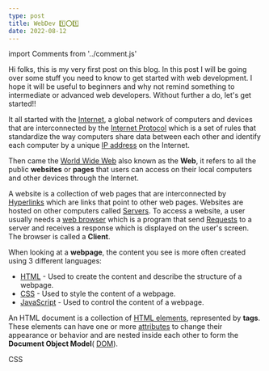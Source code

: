 ```yaml
---
type: post
title: WebDev 1️⃣⭕1️⃣
date: 2022-08-12
---
```

import Comments from '../comment.js'

Hi folks, this is my very first post on this blog. In this post I will be going over some stuff you need to know to get started with web development. I hope it will be useful to beginners and why not remind something to intermediate or advanced web developers.
Without further a do, let's get started!!


It all started with the [Internet](https://en.wikipedia.org/wiki/Internet), a global network of computers and devices that are interconnected by the [Internet Protocol](https://en.wikipedia.org/wiki/Internet_Protocol) which is a set of rules that standardize the way computers share data between each other and identify each computer by a unique [IP address](https://en.wikipedia.org/wiki/IP_address) on the Internet. 

Then came the [World Wide Web]() also known as the **Web**, it refers to all the public **websites** or **pages** that users can access on their local computers and other devices through the Internet.

A website is a collection of web pages that are interconnected by [Hyperlinks]() which are links that point to other web pages. 
Websites are hosted on other computers called [Servers](). To access a website, a user usually needs a [web browser](https://en.wikipedia.org/wiki/Web_browser) which is a program that send [Requests](https://en.wikipedia.org/wiki/HTTP_request) to a server and receives a response which is displayed on the user's screen. The browser is called a **Client**. 

When looking at a **webpage**, the content you see is more often created using 3 different languages:
- [HTML](https://en.wikipedia.org/wiki/HTML) - Used to create the content and describe the structure of a webpage.
- [CSS](https://en.wikipedia.org/wiki/Cascading_Style_Sheets) - Used to style the content of a webpage.
- [JavaScript](https://en.wikipedia.org/wiki/JavaScript) - Used to control the content of a webpage.

An HTML document is a collection of [HTML elements](), represented by **tags**. These elements can have one or more [attributes]() to change their appearance or behavior and are nested inside each other to form the **Document Object Model**( [DOM](https://en.wikipedia.org/wiki/Document_Object_Model)).

CSS 
